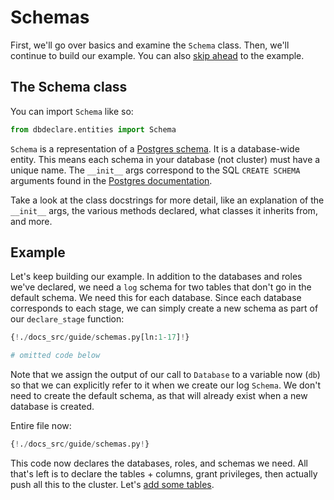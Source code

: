# Schemas

First, we'll go over basics and examine the `Schema` class. Then, we'll continue
to build our example. You can also [skip ahead](#example) to the example.

## The Schema class

You can import `Schema` like so:

```Python
from dbdeclare.entities import Schema
```

`Schema` is a representation of a [Postgres schema](https://www.postgresql.org/docs/15/ddl-schemas.html).
It is a database-wide entity. This means each schema in your database (not cluster) must have a unique name.
The `__init__` args correspond to the SQL `CREATE SCHEMA` arguments found in the [Postgres documentation](https://www.postgresql.org/docs/current/sql-createschema.html).

Take a look at the class docstrings for more detail, like an explanation of the `__init__` args, the various
methods declared, what classes it inherits from, and more.

## Example

Let's keep building our example. In addition to the databases and roles we've declared, we need a `log` schema
for two tables that don't go in the default schema. We need this for each database.
Since each database corresponds to each stage, we can simply create a new schema as part
of our `declare_stage` function:

```Python hl_lines="5 17"
{!./docs_src/guide/schemas.py[ln:1-17]!}

# omitted code below
```

Note that we assign the output of our call to `Database` to a variable now (`db`) so that we
can explicitly refer to it when we create our log `Schema`. We don't need to create the default
schema, as that will already exist when a new database is created.

Entire file now:

```Python
{!./docs_src/guide/schemas.py!}
```

This code now declares the databases, roles, and schemas we need. All that's left is to declare the
tables + columns, grant privileges, then actually push all this to the cluster. Let's [add some tables](/guide/tables).